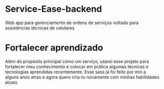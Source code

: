 # Service-Ease-backend

Web app para gerenciamento de ordens de serviços voltado para assistências técnicas de celulares

# Fortalecer aprendizado

Além do propósito principal como um serviço, usarei esse projeto para fortalecer meu conhecimento e colocar em prática algumas técnicas e tecnologias aprendidas recentemente.
Esse sass já foi feito por min a alguns anos atras e agora quero cria-lo novamente com minhas habilidades atuais
